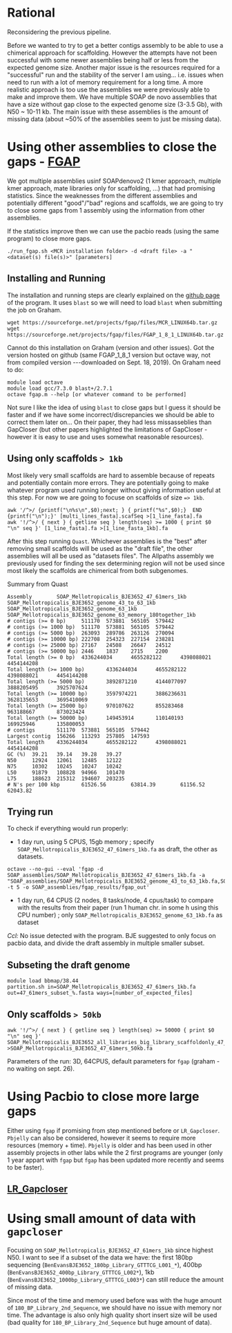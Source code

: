 # Rational

Reconsidering the previous pipeline.

Before we wanted to try to get a better contigs assembly to be able to use a chimerical approach for scaffolding. However the attempts have not been successful with some newer assemblies being half or less from the expected genome size. Another major issue is the resources required for a "successful" run and the stability of the server I am using... i.e. issues when need to run with a lot of memory requirement for a long time.
A more realistic approach is too use the assemblies we were previously able to make and improve them. We have multiple SOAP de novo assemblies that have a size without gap close to the expected genome size (3-3.5 Gb), with N50 ~ 10-11 kb. The main issue with these assemblies is the amount of missing data (about ~50% of the assemblies seem to just be missing data).

# Using other assemblies to close the gaps - [FGAP](https://github.com/pirovc/fgap)

We got multiple assemblies usinf SOAPdenovo2 (1 kmer approach, multiple kmer approach, mate libraries only for scaffolding, ...) that had promising statistics. 
Since the weaknesses from the different assemblies and potentially different "good"/"bad" regions and scaffolds, we are going to try to close some gaps from 1 assembly using the information from other assemblies.

If the statistics improve then we can use the pacbio reads (using the same program) to close more gaps.

```
./run_fgap.sh <MCR installation folder> -d <draft file> -a "<dataset(s) file(s)>" [parameters]
```

## Installing and Running

The installation and running steps are clearly explained on the [github page](https://github.com/pirovc/fgap) of the program. It uses `blast` so we will need to load `blast` when submitting the job on Graham.

```
wget https://sourceforge.net/projects/fgap/files/MCR_LINUX64b.tar.gz
wget https://sourceforge.net/projects/fgap/files/FGAP_1_8_1_LINUX64b.tar.gz
```
Cannot do this installation on Graham (version and other issues). Got the version hosted on github (same FGAP_1_8_1 version but octave way, not from compiled version ---downloaded on Sept. 18, 2019). On Graham need to do:
```
module load octave
module load gcc/7.3.0 blast+/2.7.1
octave fgap.m --help [or whatever command to be performed]
``` 

Not sure I like the idea of using `blast` to close gaps but I guess it should be faster and if we have some incorrect/discrepancies we should be able to correct them later on... On their paper, they had less missasseblies than GapCloser (but other papers highlighted the limitations of GapCloser - however it is easy to use and uses somewhat reasonable resources).

## Using only scaffolds `> 1kb`

Most likely very small scaffolds are hard to assemble because of repeats and potentially contain more errors. They are potentially going to make whatever program used running longer without giving information useful at this step. For now we are going to focuse on scaffolds of size `=> 1kb`.
```
awk '/^>/ {printf("\n%s\n",$0);next; } { printf("%s",$0);}  END {printf("\n");}' [multi_lines_fasta].scafSeq >[1_line_fasta].fa
awk '!/^>/ { next } { getline seq } length(seq) >= 1000 { print $0 "\n" seq }' [1_line_fasta].fa >[1_line_fasta_1kb].fa

```
After this step running `Quast`. Whichever assemblies is the "best" after removing small scaffolds will be used as the "draft file", the other assemblies will all be used as "datasets files". The Allpaths assembly we previously used for finding the sex determining region will not be used since most likely the scaffolds are chimerical from both subgenomes.

Summary from Quast
```
Assembly        SOAP_Mellotropicalis_BJE3652_47_61mers_1kb      SOAP_Mellotropicalis_BJE3652_genome_43_to_63_1kb        SOAP_Mellotropicalis_BJE3652_genome_63_1kb      SOAP_Mellotropicalis_BJE3652_genome_63_memory_180together_1kb
# contigs (>= 0 bp)     511170  573881  565105  579442
# contigs (>= 1000 bp)  511170  573881  565105  579442
# contigs (>= 5000 bp)  263093  289786  263126  270094
# contigs (>= 10000 bp) 222708  254323  227154  238281
# contigs (>= 25000 bp) 27167   24508   26647   24512
# contigs (>= 50000 bp) 2446    1837    2715    2200
Total length (>= 0 bp)  4336244034      4655282122      4398088021      4454144208
Total length (>= 1000 bp)       4336244034      4655282122      4398088021      4454144208
Total length (>= 5000 bp)       3892871210      4144077097      3888205495      3925707624
Total length (>= 10000 bp)      3597974221      3886236631      3628135653      3695410069
Total length (>= 25000 bp)      970107622       855283468       963188667       873023424
Total length (>= 50000 bp)      149453914       110140193       169925946       135800053
# contigs       511170  573881  565105  579442
Largest contig  156266  113293  257805  147593
Total length    4336244034      4655282122      4398088021      4454144208
GC (%)  39.21   39.14   39.28   39.27
N50     12924   12061   12485   12122
N75     10302   10245   10247   10242
L50     91879   108828  94966   101470
L75     188623  215312  194607  203235
# N's per 100 kbp       61526.56        63814.39        61156.52        62043.82

```

## Trying run
To check if everything would run properly: 
- 1 day run, using 5 CPUS, 15gb memory ; specify `SOAP_Mellotropicalis_BJE3652_47_61mers_1kb.fa` as draft, the other as datasets.
```
octave --no-gui --eval 'fgap -d SOAP_assemblies/SOAP_Mellotropicalis_BJE3652_47_61mers_1kb.fa -a "SOAP_assemblies/SOAP_Mellotropicalis_BJE3652_genome_43_to_63_1kb.fa,SOAP_assemblies/SOAP_Mellotropicalis_BJE3652_genome_63_1kb.fa,SOAP_assemblies/SOAP_Mellotropicalis_BJE3652_genome_63_memory_180together_1kb.fa" -t 5 -o SOAP_assemblies/fgap_results/fgap_out'
``` 
- 1 day run, 64 CPUS (2 nodes, 8 tasks/node, 4 cpus/task) to compare with the results from their paper (run 1 human chr. in some h using this CPU number) ; only `SOAP_Mellotropicalis_BJE3652_genome_63_1kb.fa` as dataset

*Ccl:* No issue detected with the program. BJE suggested to only focus on pacbio data, and divide the draft assembly in multiple smaller subset.

## Subseting the draft genome
```
module load bbmap/38.44
partition.sh in=SOAP_Mellotropicalis_BJE3652_47_61mers_1kb.fa out=47_61mers_subset_%.fasta ways=[number_of_expected_files]
```

## Only scaffolds `> 50kb`
```
awk '!/^>/ { next } { getline seq } length(seq) >= 50000 { print $0 "\n" seq }' SOAP_Mellotropicalis_BJE3652_all_libraries_big_library_scaffoldonly_47_61mers_1line.scafSeq >SOAP_Mellotropicalis_BJE3652_47_61mers_50kb.fa
```
Parameters of the run: 3D, 64CPUS, default parameters for `fgap` (graham - no waiting on sept. 26).

# Using Pacbio to close more large gaps

Either using `fgap` if promising from step mentioned before or `LR_Gapcloser`. `Pbjelly` can also be considered, however it seems to require more resources (memory + time). `Pbjelly` is older and has been used in other assembly projects in other labs while the 2 first programs are younger (only 1 year appart with `fgap` but `fgap` has been updated more recently and seems to be faster).

## [LR_Gapcloser](https://www.ncbi.nlm.nih.gov/pmc/articles/PMC6324547/)

# Using small amount of data with `gapcloser`

Focusing on `SOAP_Mellotropicalis_BJE3652_47_61mers_1kb` since highest N50.
I want to see if a subset of the data we have: the first 180bp sequencing (`BenEvansBJE3652_180bp_Library_GTTTCG_L001_*`), 400bp (`BenEvansBJE3652_400bp_Library_GTTTCG_L002*`), 1kb (`BenEvansBJE3652_1000bp_Library_GTTTCG_L003*`) can still reduce the amount of missing data.

Since most of the time and memory used before was with the huge amount of `180_BP_Library_2nd_Sequence`, we should have no issue with memory nor time. The advantage is also only high quality short insert size will be used (bad quality for `180_BP_Library_2nd_Sequence` but huge amount of data).

